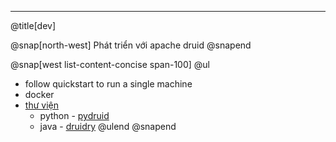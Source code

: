 ---
@title[dev]

@snap[north-west]
Phát triển với apache druid
@snapend

@snap[west list-content-concise span-100]
@ul[](false)
- follow quickstart to run a single machine
- docker
- [thư viện](http://druid.io/libraries.html)
    + python - [pydruid](https://github.com/druid-io/pydruid)
    + java - [druidry](https://github.com/zapr-oss/druidry)
@ulend
@snapend